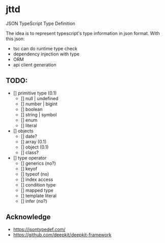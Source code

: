 # jttd
JSON TypeScript Type Definition

The idea is to represent typescript's type information in json format. With this json:
* tsc can do runtime type check
* dependency injection with type
* ORM
* api client generation


## TODO:
- [] primitive type (0.1)
  - [] null | undefined
  - [] number | bigint
  - [] boolean
  - [] string | symbol
  - [] enum
  - [] literal
- [] objects
    - [] date?
    - [] array (0.1)
    - [] object (0.1)
    - [] class?
- [] type operator
    - [] generics (no?)
    - [] keyof
    - [] typeof (no)
    - [] index access
    - [] condition type
    - [] mapped type
    - [] template literal
    - [] infer (no?)

## Acknowledge
* https://jsontypedef.com/
* https://github.com/deepkit/deepkit-framework